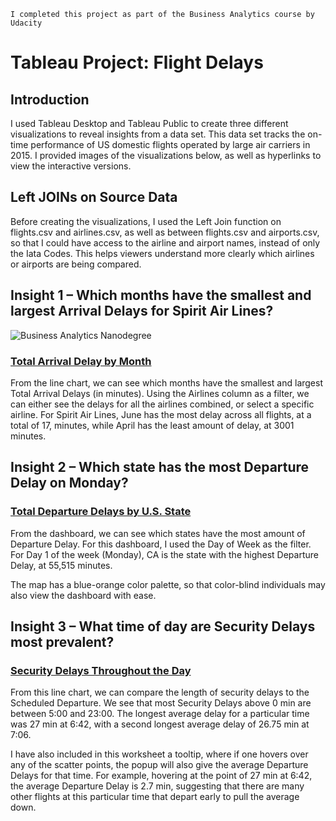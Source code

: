 ```
I completed this project as part of the Business Analytics course by Udacity
```
# Tableau Project: Flight Delays

## Introduction

I used Tableau Desktop and Tableau Public to create three different visualizations to reveal insights from
a data set. This data set tracks the on-time performance of US domestic flights operated by large air
carriers in 2015. I provided images of the visualizations below, as well as hyperlinks to view the interactive
versions.

## Left JOINs on Source Data

Before creating the visualizations, I used the Left Join function on flights.csv and airlines.csv, as well as
between flights.csv and airports.csv, so that I could have access to the airline and airport names, instead
of only the Iata Codes. This helps viewers understand more clearly which airlines or airports are being
compared.

## Insight 1 – Which months have the smallest and largest Arrival Delays for Spirit Air Lines?
![Business Analytics Nanodegree](https://github.com/tonyhliao/Business-Analytics-Nanodegree-Udacity/blob/tableau/Picture1.svg)
### <a href="https://public.tableau.com/profile/tony.liao#!/vizhome/ArrivalDelaysbyMonth/Sheet1">Total Arrival Delay by Month</a>

From the line chart, we can see which months have the smallest and largest Total Arrival Delays (in
minutes). Using the Airlines column as a filter, we can either see the delays for all the airlines combined,
or select a specific airline. For Spirit Air Lines, June has the most delay across all flights, at a total of 17,
minutes, while April has the least amount of delay, at 3001 minutes.


## Insight 2 – Which state has the most Departure Delay on Monday?

### <a href="https://public.tableau.com/profile/tony.liao#!/vizhome/TotalDepartureDelaysinU_S_States/Dashboard1">Total Departure Delays by U.S. State</a>


From the dashboard, we can see which states have the most amount of Departure Delay. For this
dashboard, I used the Day of Week as the filter. For Day 1 of the week (Monday), CA is the state with the
highest Departure Delay, at 55,515 minutes.

The map has a blue-orange color palette, so that color-blind individuals may also view the dashboard with
ease.


## Insight 3 – What time of day are Security Delays most prevalent?

### <a href="https://public.tableau.com/profile/tony.liao#!/vizhome/SecurityDelaysThroughouttheDay/Sheet4">Security Delays Throughout the Day</a>

From this line chart, we can compare the length of security delays to the Scheduled Departure. We see
that most Security Delays above 0 min are between 5:00 and 23:00. The longest average delay for a
particular time was 27 min at 6:42, with a second longest average delay of 26.75 min at 7:06.

I have also included in this worksheet a tooltip, where if one hovers over any of the scatter points, the
popup will also give the average Departure Delays for that time. For example, hovering at the point of 27
min at 6:42, the average Departure Delay is 2.7 min, suggesting that there are many other flights at this
particular time that depart early to pull the average down.


